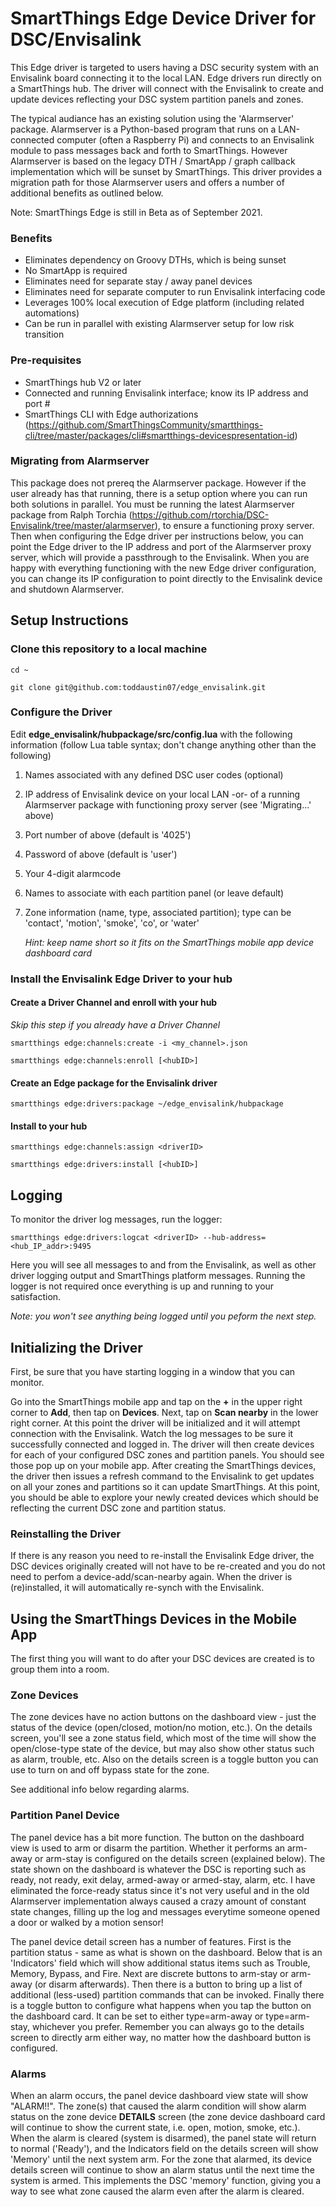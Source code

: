 # SmartThings Edge Device Driver for DSC/Envisalink

This Edge driver is targeted to users having a DSC security system with an Envisalink board connecting it to the local LAN.  Edge drivers run directly on a SmartThings hub.  The driver will connect with the Envisalink to create and update devices reflecting your DSC system partition panels and zones.

The typical audiance has an existing solution using the 'Alarmserver' package. Alarmserver is a Python-based program that runs on a LAN-connected computer (often a Raspberry Pi) and connects to an Envisalink module to pass messages back and forth to SmartThings.  However Alarmserver is based on the legacy DTH / SmartApp / graph callback implementation which will be sunset by SmartThings.  This driver provides a migration path for those Alarmserver users and offers a number of additional benefits as outlined below.

Note: SmartThings Edge is still in Beta as of September 2021.

### Benefits
- Eliminates dependency on Groovy DTHs, which is being sunset
- No SmartApp is required
- Eliminates need for separate stay / away panel devices
- Eliminates need for separate computer to run Envisalink interfacing code
- Leverages 100% local execution of Edge platform (including related automations)
- Can be run in parallel with existing Alarmserver setup for low risk transition

### Pre-requisites
- SmartThings hub V2 or later
- Connected and running Envisalink interface; know its IP address and port #
- SmartThings CLI with Edge authorizations (https://github.com/SmartThingsCommunity/smartthings-cli/tree/master/packages/cli#smartthings-devicespresentation-id)

### Migrating from Alarmserver
This package does not prereq the Alarmserver package.  However if the user already has that running, there is a setup option where you can run both solutions in parallel.  You must be running the latest Alarmserver package from Ralph Torchia (https://github.com/rtorchia/DSC-Envisalink/tree/master/alarmserver), to ensure a functioning proxy server.  Then when configuring the Edge driver per instructions below, you can point the Edge driver to the IP address and port of the Alarmserver proxy server, which will provide a passthrough to the Envisalink.  When you are happy with everything functioning with the new Edge driver configuration, you can change its IP configuration to point directly to the Envisalink device and shutdown Alarmserver.

## Setup Instructions

### Clone this repository to a local machine

`cd ~`

`git clone git@github.com:toddaustin07/edge_envisalink.git`

### Configure the Driver
Edit **edge_envisalink/hubpackage/src/config.lua** with the following information (follow Lua table syntax; don't change anything other than the following)
  1) Names associated with any defined DSC user codes (optional)
  2) IP address of Envisalink device on your local LAN -or- of a running Alarmserver package with functioning proxy server (see 'Migrating...' above)
  3) Port number of above (default is '4025')
  4) Password of above (default is 'user')
  5) Your 4-digit alarmcode
  6) Names to associate with each partition panel (or leave default)
  7) Zone information (name, type, associated partition); type can be 'contact', 'motion', 'smoke', 'co', or 'water'
     
     *Hint: keep name short so it fits on the SmartThings mobile app device dashboard card*

### Install the Envisalink Edge Driver to your hub

#### Create a Driver Channel and enroll with your hub

*Skip this step if you already have a Driver Channel*

`smartthings edge:channels:create -i <my_channel>.json`

`smartthings edge:channels:enroll [<hubID>]`

#### Create an Edge package for the Envisalink driver
`smartthings edge:drivers:package ~/edge_envisalink/hubpackage`

#### Install to your hub
`smartthings edge:channels:assign <driverID>`

`smartthings edge:drivers:install [<hubID>]`

## Logging
To monitor the driver log messages, run the logger: 

`smartthings edge:drivers:logcat <driverID> --hub-address=<hub_IP_addr>:9495`

Here you will see all messages to and from the Envisalink, as well as other driver logging output and SmartThings platform messages.  Running the logger is not required once everything is up and running to your satisfaction.

*Note: you won't see anything being logged until you peform the next step.*

## Initializing the Driver
First, be sure that you have starting logging in a window that you can monitor.

Go into the SmartThings mobile app and tap on the **+** in the upper right corner to **Add**, then tap on **Devices**.  Next, tap on **Scan nearby** in the lower right corner.  At this point the driver will be initialized and it will attempt connection with the Envisalink.  Watch the log messages to be sure it successfully connected and logged in.  The driver will then create devices for each of your configured DSC zones and partition panels.  You should see those pop up on your mobile app.  After creating the SmartThings devices, the driver then issues a refresh command to the Envisalink to get updates on all your zones and partitions so it can update SmartThings.  At this point, you should be able to explore your newly created devices which should be reflecting the current DSC zone and partition status.

### Reinstalling the Driver
If there is any reason you need to re-install the Envisalink Edge driver, the DSC devices originally created will not have to be re-created and you do not need to perfom a device-add/scan-nearby again.  When the driver is (re)installed, it will automatically re-synch with the Envisalink.

## Using the SmartThings Devices in the Mobile App

The first thing you will want to do after your DSC devices are created is to group them into a room.

### Zone Devices
The zone devices have no action buttons on the dashboard view - just the status of the device (open/closed, motion/no motion, etc.). On the details screen, you'll see a zone status field, which most of the time will show the open/close-type state of the device, but may also show other status such as alarm, trouble, etc. Also on the details screen is a toggle button you can use to turn on and off bypass state for the zone. 

See additional info below regarding alarms.

### Partition Panel Device
The panel device has a bit more function. The button on the dashboard view is used to arm or disarm the partition. Whether it performs an arm-away or arm-stay is configured on the details screen (explained below). The state shown on the dashboard is whatever the DSC is reporting such as ready, not ready, exit delay, armed-away or armed-stay, alarm, etc. I have eliminated the force-ready status since it's not very useful and in the old Alarmserver implementation always caused a crazy amount of constant state changes, filling up the log and messages everytime someone opened a door or walked by a motion sensor!

The panel device detail screen has a number of features. First is the partition status - same as what is shown on the dashboard. Below that is an 'Indicators' field which will show additional status items such as Trouble, Memory, Bypass, and Fire. Next are discrete buttons to arm-stay or arm-away (or disarm afterwards). Then there is a button to bring up a list of additional (less-used) partition commands that can be invoked. Finally there is a toggle button to configure what happens when you tap the button on the dashboard card. It can be set to either type=arm-away or type=arm-stay, whichever you prefer. Remember you can always go to the details screen to directly arm either way, no matter how the dashboard button is configured.

### Alarms
When an alarm occurs, the panel device dashboard view state will show "ALARM!!". The zone(s) that caused the alarm condition will show alarm status on the zone device **DETAILS** screen (the zone device dashboard card will continue to show the current state, i.e. open, motion, smoke, etc.). When the alarm is cleared (system is disarmed), the panel state will return to normal ('Ready'), and the Indicators field on the details screen will show 'Memory' until the next system arm. For the zone that alarmed, its device details screen will continue to show an alarm status until the next time the system is armed. This implements the DSC 'memory' function, giving you a way to see what zone caused the alarm even after the alarm is cleared.
